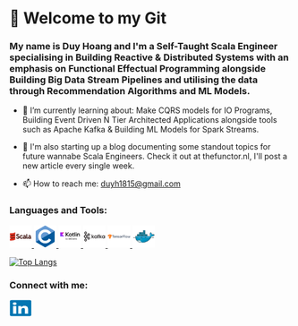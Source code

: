 # 👋 Welcome to my Git

### My name is Duy Hoang and I'm a Self-Taught Scala Engineer specialising in Building Reactive & Distributed Systems with an emphasis on Functional Effectual Programming alongside Building Big Data Stream Pipelines and utilising the data through Recommendation Algorithms and ML Models.

- 🌱 I’m currently learning about: Make CQRS models for IO Programs, Building Event Driven N Tier Architected Applications alongside tools such as Apache Kafka & Building ML Models for Spark Streams.

- :love_letter: I'm also starting up a blog documenting some standout topics for future wannabe Scala Engineers. Check it out at thefunctor.nl, I'll post a new article every single week.

- 📫 How to reach me: duyh1815@gmail.com

<h3 align="left">Languages and Tools:</h3>
<p align="left"> 
  <a href="https://www.scala-lang.org/" target="_blank">
<img src="https://github.com/devicons/devicon/blob/master/icons/scala/scala-original-wordmark.svg" alt="scala" width="40" height="40"/> </a>
<a href="https://www.cprogramming.com/" target="_blank">
<img src="https://raw.githubusercontent.com/devicons/devicon/master/icons/c/c-original.svg" alt="c" width="40" height="40"/> </a>
<a href="https://kotlinlang.org/" target="_blank">
<img src="https://github.com/devicons/devicon/blob/master/icons/kotlin/kotlin-original-wordmark.svg" alt="kotlin" width="40" height="40"/> </a>
<a href="https://kafka.apache.org/" target="_blank">
<img src="https://github.com/devicons/devicon/blob/master/icons/apachekafka/apachekafka-original-wordmark.svg" alt="apachekafka" width="40" height="40"/> </a>
<a href="https://www.tensorflow.org/" target="_blank">
<img src="https://github.com/devicons/devicon/blob/master/icons/tensorflow/tensorflow-original-wordmark.svg" alt="TensorFlow" width="40" height="40"/> </a>
<a href="https://www.docker.com/" target="_blank">
<img src="https://github.com/devicons/devicon/blob/master/icons/docker/docker-original.svg" alt="docker" width="40" height="40"/> </a>
  
[![Top Langs](https://github-readme-stats.vercel.app/api/top-langs/?username=dhoang-creator&layout=compact)](https://github.com/anuraghazra/github-readme-stats)


<h3 align="left">Connect with me:</h3>
<a href="https://www.linkedin.com/in/duy-hoang-155930262/" target="blank">
<img align="center" src="https://github.com/devicons/devicon/blob/master/icons/linkedin/linkedin-original.svg" alt="LinkedIn Duy Hoang" height="30" width="40" /></a>
</p>
